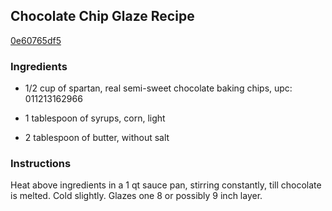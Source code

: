 ## Chocolate Chip Glaze Recipe

[0e60765df5](http://cookeatshare.com/recipes/chocolate-chip-glaze-4905)

### Ingredients

 - 1/2 cup of spartan, real semi-sweet chocolate baking chips, upc: 011213162966

 - 1 tablespoon of syrups, corn, light

 - 2 tablespoon of butter, without salt

### Instructions

Heat above ingredients in a 1 qt sauce pan, stirring constantly, till chocolate is melted. Cold slightly. Glazes one 8 or possibly 9 inch layer.